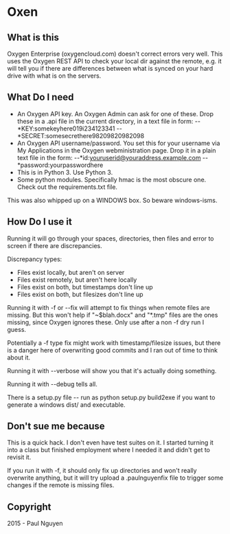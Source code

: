Oxen
====

What is this
------------
Oxygen Enterprise (oxygencloud.com) doesn't correct errors very well. This uses the Oxygen REST API to check your local dir against the remote, e.g. it will tell you if there are differences between what is synced on your hard drive with what is on the servers.

What Do I need
--------------
- An Oxygen API key. An Oxygen Admin can ask for one of these. Drop these in a .api file in the current directory, in a text file in form:
--*KEY:somekeyhere019i234123341
--*SECRET:somesecrethere98209820982098
- An Oxygen API username/password. You set this for your username via My Applications in the Oxygen webministration page. Drop it in a plain text file in the form:
--*id:youruserid@youraddress.example.com
--*password:yourpasswordhere
- This is in Python 3. Use Python 3.
- Some python modules. Specifically hmac is the most obscure one. Check out the requirements.txt file.

This was also whipped up on a WINDOWS box. So beware windows-isms.

How Do I use it
---------------
Running it will go through your spaces, directories, then files and error to screen if there are discrepancies.

Discrepancy types:
- Files exist locally, but aren't on server
- Files exist remotely, but aren't here locally
- Files exist on both, but timestamps don't line up
- Files exist on both, but filesizes don't line up

Running it with -f or --fix will attempt to fix things when remote files are missing. But this won't help if "~$blah.docx" and "*.tmp" files are the ones missing, since Oxygen ignores these. Only use after a non -f dry run I guess.

Potentially a -f type fix might work with timestamp/filesize issues, but there is a danger here of overwriting good commits and I ran out of time to think about it.

Running it with --verbose will show you that it's actually doing something.

Running it with --debug tells all.

There is a setup.py file -- run as python setup.py build2exe if you want to generate a windows dist/ and executable.

Don't sue me because
--------------------
This is a quick hack. I don't even have test suites on it. I started turning it into a class but finished employment where I needed it and didn't get to revisit it.

If you run it with -f, it should only fix up directories and won't really overwrite anything, but it will try upload a .paulnguyenfix file to trigger some changes if the remote is missing files.

Copyright
---------
2015 - Paul Nguyen

